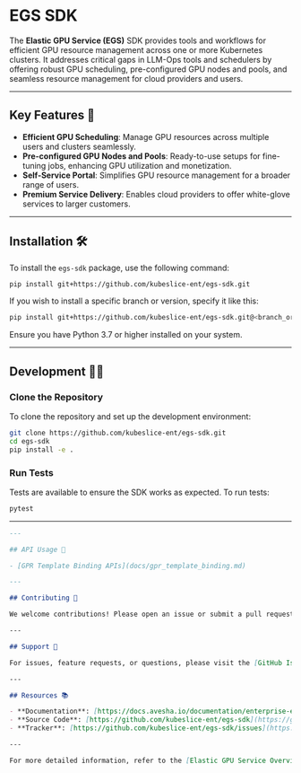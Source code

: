 
# EGS SDK

The **Elastic GPU Service (EGS)** SDK provides tools and workflows for efficient GPU resource management across one or more Kubernetes clusters. It addresses critical gaps in LLM-Ops tools and schedulers by offering robust GPU scheduling, pre-configured GPU nodes and pools, and seamless resource management for cloud providers and users.

---

## Key Features 🚀

- **Efficient GPU Scheduling**: Manage GPU resources across multiple users and clusters seamlessly.
- **Pre-configured GPU Nodes and Pools**: Ready-to-use setups for fine-tuning jobs, enhancing GPU utilization and monetization.
- **Self-Service Portal**: Simplifies GPU resource management for a broader range of users.
- **Premium Service Delivery**: Enables cloud providers to offer white-glove services to larger customers.

---

## Installation 🛠️

To install the `egs-sdk` package, use the following command:

```bash
pip install git+https://github.com/kubeslice-ent/egs-sdk.git
```

If you wish to install a specific branch or version, specify it like this:

```bash
pip install git+https://github.com/kubeslice-ent/egs-sdk.git@<branch_or_tag_name>
```

Ensure you have Python 3.7 or higher installed on your system.

---

## Development 🧑‍💻

### Clone the Repository

To clone the repository and set up the development environment:

```bash
git clone https://github.com/kubeslice-ent/egs-sdk.git
cd egs-sdk
pip install -e .
```

### Run Tests

Tests are available to ensure the SDK works as expected. To run tests:

```bash
pytest
```

---
```markdown
---

## API Usage 📘

- [GPR Template Binding APIs](docs/gpr_template_binding.md)

---

## Contributing 🤝

We welcome contributions! Please open an issue or submit a pull request with your changes. Ensure you follow the project's coding standards and test your changes before submitting.

---

## Support 💬

For issues, feature requests, or questions, please visit the [GitHub Issues](https://github.com/kubeslice-ent/egs-sdk/issues) page.

---

## Resources 📚

- **Documentation**: [https://docs.avesha.io/documentation/enterprise-egs/0.8.0/overview/](https://docs.avesha.io/documentation/enterprise-egs/0.8.0/overview/)
- **Source Code**: [https://github.com/kubeslice-ent/egs-sdk](https://github.com/kubeslice-ent/egs-sdk)
- **Tracker**: [https://github.com/kubeslice-ent/egs-sdk/issues](https://github.com/kubeslice-ent/egs-sdk/issues)

---

For more detailed information, refer to the [Elastic GPU Service Overview](https://docs.avesha.io/documentation/enterprise-egs/0.8.0/overview/)

